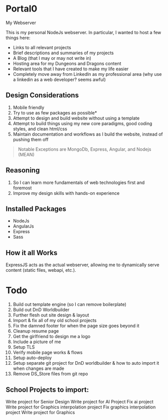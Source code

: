 # Portal0
My Webserver

This is my personal NodeJs webserver. In particular, I wanted to host a few things here:

- Links to all relevant projects
- Brief descriptions and summaries of my projects
- A Blog (that I may or may not write in)
- Hosting area for my Dungeons and Dragons content
- Relevant tools that I have created to make my life easier
- Completely move away from LinkedIn as my professional area (why use a linkedin as a web developer? seems awful)

## Design Considerations

1. Mobile friendly
2. Try to use as few packages as possible*
3. Attempt to design and build website without using a template
4. Attempt to build things using my new core paradigms, good coding styles, and clean html/css
5. Maintain documentation and workflows as I build the website, instead of pushing them off

> Notable Exceptions are MongoDb, Express, Angular, and Nodejs (MEAN)

## Reasoning

1. So I can learn more fundamentals of web technologies first and foremost
2. Improve my design skills with hands-on experience

## Installed Packages

- NodeJs
- AngularJs
- Express
- Sass


## How it all Works

ExpressJS acts as the actual webserver, allowing me to dynamically serve content (static files, webapi, etc.).

# Todo

1. Build out template engine (so I can remove boilerplate)
2. Build out DnD Worldbuilder
3. Further flesh out site design & layout
4. Import & fix all of my old school projects
5. Fix the damned footer for when the page size goes beyond it
6. Cleanup resume page
7. Get the girlfriend to design me a logo
8. Include a picture of me
9. Setup TLS
10. Verify mobile page works & flows
11. Setup auto-deploy
12. Setup separate git project for DnD worldbuilder & how to auto import it when changes are made
13. Remove DS_Store files from git repo

## School Projects to import:
Write project for Senior Design
Write project for AI Project
Fix ai project
Write project for Graphics interpolation project
Fix graphics interpolation project
Write project for Graphics 

